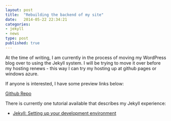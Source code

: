 ```yaml
---
layout: post
title:  "Rebuilding the backend of my site"
date:   2014-05-22 22:34:21
categories:
- jekyll
- news
type: post
published: true
---
```


At the time of writing, I am currently in the process of moving my WordPress blog over to using the Jekyll system. I will be trying to move it over before my hosting renews - this way I can try my hosting up at github pages or windows azure.<!--more-->

If anyone is interested, I have some preview links below:

[Github Repo](https://github.com/jennifert/jekyll-site)

There is currently one tutorial available that describes my Jekyll experience:

- [Jekyll: Setting up your development environment](/blog/2015/03/17/Jekyll-Set-Up-Publish/)